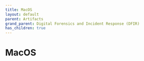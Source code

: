 ```yaml
---
title: MacOS
layout: default
parent: Artifacts
grand_parent: Digital Forensics and Incident Response (DFIR)
has_children: true
---
```


# MacOS